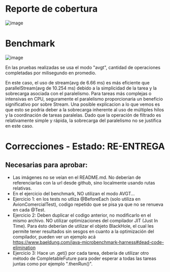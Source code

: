 # Reporte de cobertura

![image](\Ejemplo\assets\Screenshot%202024-07-28%20211807.png)

# Benchmark

![image](\Ejemplo\assets\Screenshot%202024-07-28%20215856.png)

En las pruebas realizadas se usa el modo "avgt", cantidad de operaciones completadas por milisegundo en promedio.

En este caso, el uso de stream(avg de 6.66 ms) es más eficiente que parallelStream(avg de 10.254 ms) debido a la
simplicidad de la tarea y la sobrecarga asociada con el paralelismo. Para tareas más complejas o intensivas en CPU,
seguramente el paralelismo proporcionaria un beneficio significativo por sobre Stream.
Una posible explicacion a lo que vemos es que esto se podria deber a la sobrecarga inherente al uso de múltiples hilos y
la coordinación de tareas paralelas. Dado que la operación de filtrado es relativamente simple y rápida, la sobrecarga
del paralelismo no se justifica en este caso.

# Correcciones - Estado: RE-ENTREGA

## Necesarias para aprobar:

- Las imágenes no se veían en el README.md. No deberían de referenciarlas con la url desde github, sino localmente
  usando rutas relativas.
- En el ejercicio del benchmark, NO utilizan el modo AVGT...
- Ejercicio 1: en los tests no utliza @BeforeEach (solo utiliza en AvionComercialTest), codigo repetido que se pisa ya
  que no se renueva en cada @Test.
- Ejercicio 2: Deben duplicar el codigo anterior, no modificarlo en el mismo archivo. NO utilizar
  optimizaciones del compilador JIT (Just In Time). Para ésto deberían de utilizar el objeto BlackHole, el cual les
  permite tener resultados sin sesgos en cuanto a la optimización del compilador, pueden ver un ejemplo
  acá https://www.baeldung.com/java-microbenchmark-harness#dead-code-elimination
- Ejercicio 3: Hace un .get() por cada tarea, debería de utilizar otro método de CompletableFuture para poder esperar a
  todas las tareas juntas como por ejemplo ".thenRun()".